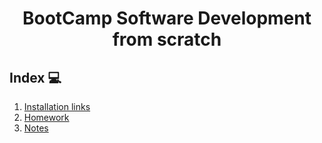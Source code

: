 
<h1 align="center">BootCamp Software Development from scratch</h1> 

## Index 💻

1. [Installation links](src/Installation/Installation.md)
2. [Homework](src/Homework/Homework.md) 
2. [Notes](src/Notes/Notes.md)